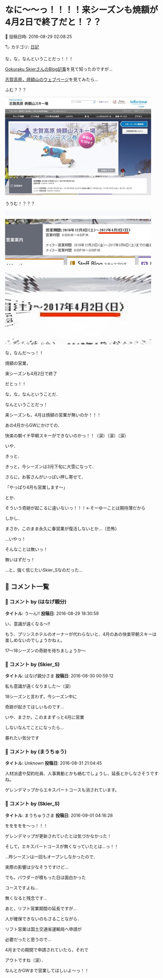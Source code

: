 # なに～～っ！！！！来シーズンも焼額が4月2日で終了だと！？？

📅 投稿日時: 2016-08-29 02:08:25

🏷️ カテゴリ: [日記](cc4b5682fb7b8b144980957a978653fb0.md)

な，な，なんということだっ！！！





[Gokuraku SkierさんのBlog記事](http://red.ap.teacup.com/gokurakuskier/561.html)を見て知ったのですが…





[志賀高原，焼額山のウェブページ](http://www.princehotels.co.jp/ski/shiga/)を見てみたら…


ふむ？？？




![d4888ba1607e5aeccc42f54420c515d0.jpg](images/d4888ba1607e5aeccc42f54420c515d0.jpg)







ううむ！？？？




![22024a697cf154b038e80e8d9df55ce2.jpg](images/22024a697cf154b038e80e8d9df55ce2.jpg)









![0e53a5496e373af7683f146237425ab1.jpg](images/0e53a5496e373af7683f146237425ab1.jpg)







な，なんだ～っ！！


焼額の営業，


来シーズンも4月2日で終了


だとっ！！





な，な，なんということだ．


なんということだっ！





来シーズンも，4月は焼額の営業が無いのか！！！


あの4月からGWにかけての．


快楽の朝イチ早朝スキーができないのかっ！！（涙）（涙）（涙）





いや．


きっと．


きっと，今シーズンは3月下旬に大雪になって．


さらに，お客さんがいっぱい押し寄せて．


「やっぱり4月も営業します～」


とか．


そういう奇跡が起こるに違いないっ！！！←そーゆーことは期待薄だから





しかし．


まさか，このまま永久に春営業が復活しないとか…（恐怖）


…いやっ！


そんなことは無いっ！


無いはずだっ！


…と，強く信じたいSkier_Sなのだった…

## 💬 コメント一覧

### 💬 コメント by (はなげ親分)
**タイトル**: う～ん!!
**投稿日**: 2016-08-29 18:30:59

い、意識が遠くなる～!!



もう、プリンスホテルのオーナーが代わらないと、4月のあの快楽早朝スキーは楽しめないのでしょうかねぇ。



17～18シーズンの奇跡を待ちましょうか～

### 💬 コメント by (Skier_S)
**タイトル**: はなげ親分さま
**投稿日**: 2016-08-30 00:59:12

私も意識が遠くなりました～（涙）

18シーズンと言わず，今シーズン中に

奇跡が起きてほしいものです…



いや．まさか，このままずっと4月に営業

しないなんてことになったら…

暴れたい気分です

### 💬 コメント by (まうちゅう)
**タイトル**: Unknown
**投稿日**: 2016-08-31 21:04:45

人材派遣や契約社員、人事異動とかも絡むでしょうし、延長とかしなさそうですね。

ゲレンデマップからエキスパートコースも消されています。

### 💬 コメント by (Skier_S)
**タイトル**: まうちゅうさま
**投稿日**: 2016-09-01 04:16:28

ををををを～っ！！！

ゲレンデマップが更新されていたとは気づかなかった！

そして，エキスパートコースが無くなっていたとは…っ！！

…昨シーズンは一回もオープンしなかったので．

実際の影響は少なそうですけど…

でも，パウダーが積もった日は面白かった

コースですよね…

無くなると残念です…



あと，リフト営業期間の延長ですが…

人が確保できないのもさることながら．

リフト営業は国土交通省運輸局へ申請が

必要だったと思うので…

4月までの期間で申請されていたら，それで

アウトですね（涙）．



なんとかGWまで営業してほしいよ～っ！！

